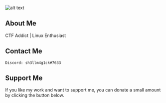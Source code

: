 ![alt text](https://i.imgur.com/Y7VB338.png)

## About Me
CTF Addict | Linux Enthusiast

## Contact Me
`Discord: sh3llm4g1ck#7633`

## Support Me
If you like my work and want to support me, you can donate a small amount by clicking the button below.

<script type="text/javascript" src="https://cdnjs.buymeacoffee.com/1.0.0/button.prod.min.js" data-name="bmc-button" data-slug="sh3llm4g1ck" data-color="#FFDD00" data-emoji="" data-font="Cookie" data-text="Buy me a coffee" data-outline-color="#000000" data-font-color="#000000" data-coffee-color="#ffffff" ></script>
